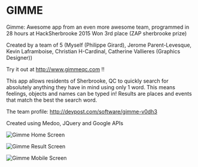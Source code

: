 # GIMME
Gimme: Awesome app from an even more awesome team, programmed in 28 hours at HackSherbrooke 2015
Won 3rd place (ZAP sherbrooke prize)

Created by a team of 5 (Myself (Philippe Girard), Jerome Parent-Levesque, Kevin Laframboise, Christian H-Cardinal, Catherine Vallieres (Graphics Designer))

Try it out at http://www.gimmeqc.com !!

This app allows residents of Sherbrooke, QC to quickly search for absolutely anything they have in mind using only 1 word. This means feelings, objects and names can be typed in! Results are places and events that match the best the search word.

The team profile:
http://devpost.com/software/gimme-v0dh3

Created using Medoo, JQuery and Google APIs

![Gimme Home Screen](http://www.nodynotes.com/demo_imgs/gimme_home.png)

![Gimme Result Screen](http://www.nodynotes.com/demo_imgs/gimme_result.png)

![Gimme Mobile Screen](http://www.nodynotes.com/demo_imgs/gimme_mobile.png)
